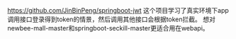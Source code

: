 https://github.com/JinBinPeng/springboot-jwt
这个项目学习了真实环境下app调用接口登录得到token的情景，然后调用其他接口会根据token拦截。
想对newbee-mall-master和springboot-seckill-master更适合用在webapi。
